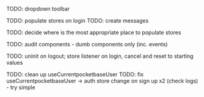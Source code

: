 TODO: dropdown toolbar

TODO: populate stores on login
TODO: create messages

TODO: decide where is the most appropriate place to populate stores

TODO: audit components - dumb components only (inc. events)

TODO: uninit on logout; store listener on login, cancel and reset to starting values

TODO: clean up useCurrentpocketbaseUser
TODO: fix useCurrentpocketbaseUser -> auth store change on sign up x2 (check logs) - try simple
